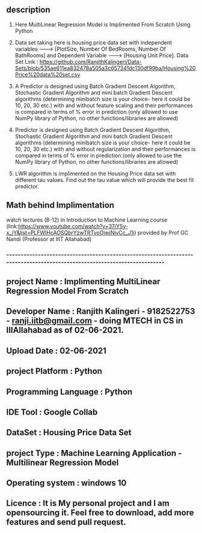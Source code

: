 ## description 

1. Here MultiLinear Regression Model is Implimented From Scratch Using Python 
2. Data set taking here is housing price data set with independent variables ---> [PlotSize, Number Of BedRooms, Number Of BathRooms] and Dependent Variable ---> [Housing Unit Price]. Data Set Link : https://github.com/RanjithKalingeri/Data-Sets/blob/535ae611ea832478a505a3c657341dc130df99ba/Housing%20Price%20data%20set.csv
    
4. A Predictor is designed using Batch Gradient Descent Algorithm, Stochastic Gradient Algorithm and mini batch Gradient Descent algorithms (determining minibatch size is your choice- here it could be 10, 20, 30 etc.) with and without feature scaling and  their performances is compared in terms of % error in prediction.(only allowed to use NumPy library of Python, no other functions/libraries are allowed) 
5. Predictor is designed using Batch Gradient Descent Algorithm, Stochastic Gradient Algorithm and mini batch Gradient Descent algorithms (determining minibatch size is your choice- here it could be 10, 20, 30 etc.) with and without regularization and their performances is compared in terms of % error in prediction.(only allowed to use the NumPy library of Python, no other functions/libraries are allowed)
6. LWR algorithm is implimented on the Housing Price data set with different tau values. Find out the tau value which will provide the best fit predictor. 

## Math behind Implimentation 

watch lectures (8-12) in Introduction to Machine Learning course (link:https://www.youtube.com/watch?v=37iY5y-x_jY&list=PLFWlHcAOSQbrYzwTRTyoOiwjNjyCc_J1i) provided by Prof GC Nandi (Professor at IIIT Allahabad) 

### ------------------------------------------------------------------------------------------------------------------------
## project Name :	         Implimenting MultiLinear Regression Model From Scratch 
## Developer Name :	       Ranjith Kalingeri - 9182522753 - ranji.iitb@gmail.com - doing MTECH in CS in IIIAllahabad as of 02-06-2021. 
## Upload Date :	         02-06-2021
## project Platform :      Python
## Programming Language :	 Python
## IDE Tool :	             Google Collab
## DataSet :	             Housing Price Data Set
## project Type :	         Machine Learning Application - Multilinear Regression Model 
## Operating system :      windows 10 
## Licence          :      It is My personal project and I am opensourcing it. Feel free to download, add more features and send pull request.
